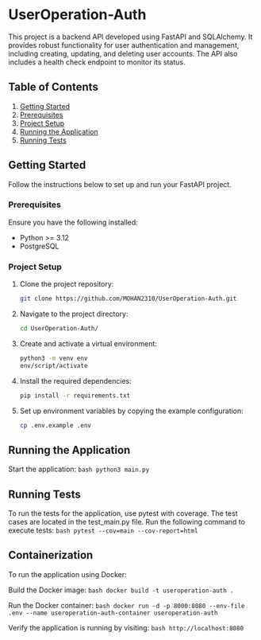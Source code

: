 # UserOperation-Auth
This project is a backend API developed using FastAPI and SQLAlchemy. It provides robust functionality for user authentication and management, including creating, updating, and deleting user accounts. The API also includes a health check endpoint to monitor its status.

## Table of Contents

1. [Getting Started](#getting-started)
2. [Prerequisites](#prerequisites)
3. [Project Setup](#project-setup)
4. [Running the Application](#running-the-application)
5. [Running Tests](#running-tests)

## Getting Started
Follow the instructions below to set up and run your FastAPI project.

### Prerequisites
Ensure you have the following installed:

- Python >= 3.12
- PostgreSQL

### Project Setup
1. Clone the project repository:
    ```bash
    git clone https://github.com/MOHAN2310/UserOperation-Auth.git
    ```
   
2. Navigate to the project directory:
    ```bash
    cd UserOperation-Auth/
    ```

3. Create and activate a virtual environment:
    ```bash
    python3 -m venv env
    env/script/activate
    ```

4. Install the required dependencies:
    ```bash
    pip install -r requirements.txt
    ```

5. Set up environment variables by copying the example configuration:
    ```bash
    cp .env.example .env
    ```


## Running the Application
Start the application:
    ```bash
    python3 main.py
    ```


##  Running Tests
To run the tests for the application, use pytest with coverage. The test cases are located in the test_main.py file.
Run the following command to execute tests:
    ```bash
    pytest --cov=main --cov-report=html
    ```

## Containerization
To run the application using Docker:

Build the Docker image:
    ```bash
    docker build -t useroperation-auth .
    ```

Run the Docker container:
    ```bash
    docker run -d -p 8000:8080 --env-file .env --name useroperation-auth-container useroperation-auth
    ```

Verify the application is running by visiting:
    ```bash
    http://localhost:8080
    ```



